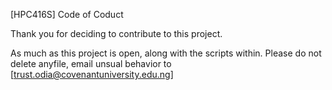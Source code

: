[HPC416S] Code of Coduct

Thank you for deciding to contribute to this project.

As much as this project is open, along with the scripts within. Please do not delete anyfile, email unsual behavior to [trust.odia@covenantuniversity.edu.ng]

